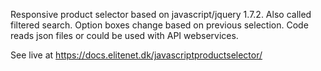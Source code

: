 Responsive product selector based on javascript/jquery 1.7.2.
Also called filtered search. Option boxes change based on previous selection.
Code reads json files or could be used with API webservices.

See live at https://docs.elitenet.dk/javascriptproductselector/
